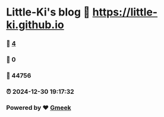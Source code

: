 # Little-Ki's blog :link: https://little-ki.github.io 
### :page_facing_up: [4](https://little-ki.github.io/tag.html) 
### :speech_balloon: 0 
### :hibiscus: 44756 
### :alarm_clock: 2024-12-30 19:17:32 
### Powered by :heart: [Gmeek](https://github.com/Meekdai/Gmeek)
